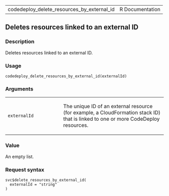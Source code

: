 <table style="width: 100%;">
<tbody>
<tr class="odd">
<td>codedeploy_delete_resources_by_external_id</td>
<td style="text-align: right;">R Documentation</td>
</tr>
</tbody>
</table>

## Deletes resources linked to an external ID

### Description

Deletes resources linked to an external ID.

### Usage

    codedeploy_delete_resources_by_external_id(externalId)

### Arguments

<table>
<colgroup>
<col style="width: 35%" />
<col style="width: 65%" />
</colgroup>
<tbody>
<tr class="odd">
<td><code
id="codedeploy_delete_resources_by_external_id_:_externalId">externalId</code></td>
<td><p>The unique ID of an external resource (for example, a
CloudFormation stack ID) that is linked to one or more CodeDeploy
resources.</p></td>
</tr>
</tbody>
</table>

### Value

An empty list.

### Request syntax

    svc$delete_resources_by_external_id(
      externalId = "string"
    )
